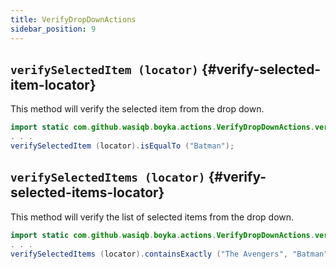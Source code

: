```yaml
---
title: VerifyDropDownActions
sidebar_position: 9
---
```


## `verifySelectedItem (locator)` {#verify-selected-item-locator}

This method will verify the selected item from the drop down.

```java
import static com.github.wasiqb.boyka.actions.VerifyDropDownActions.verifySelectedItem;
. . .
verifySelectedItem (locator).isEqualTo ("Batman");
```

## `verifySelectedItems (locator)` {#verify-selected-items-locator}

This method will verify the list of selected items from the drop down.

```java
import static com.github.wasiqb.boyka.actions.VerifyDropDownActions.verifySelectedItems;
. . .
verifySelectedItems (locator).containsExactly ("The Avengers", "Batman", "Black Panther");
```

